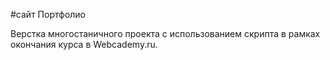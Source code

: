 #сайт Портфолио





Верстка многостаничного проекта с использованием скрипта в рамках окончания курса в Webcademy.ru.

